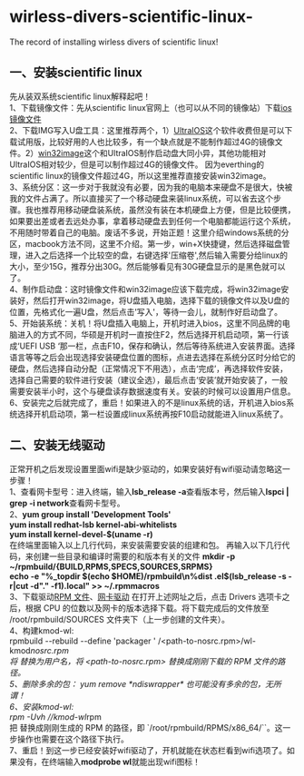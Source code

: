  wirless-divers-scientific-linux-
====
The record of installing wirless divers of scientific linux!   
    
一、安装scientific linux
---
先从装双系统scientific linux解释起吧！  
1、下载镜像文件：先从scientific linux官网上（也可以从不同的镜像站）下载[ios镜像文件](http://ftp.scientificlinux.org/linux/scientific/7x/x86_64/iso/)   
2、下载IMG写入U盘工具：这里推荐两个，1）[UltraIOS](https://cn.ultraiso.net/xiazai.html)这个软件收费但是可以下载试用版，比较好用的人也比较多，有一个缺点就是不能制作超过4G的镜像文件。2）[win32image](https://win32-image-writer.updatestar.com/)这个和UltraIOS制作启动盘大同小异，其他功能相对UltraIOS相对较少，但是可以制作超过4G的镜像文件。    因为everthing的scientific linux的镜像文件超过4G，所以这里推荐直接安装win32image。    
3、系统分区：这一步对于我就没有必要，因为我的电脑本来硬盘不是很大，快被我的文件占满了。所以直接买了一个移动硬盘来装linux系统，可以省去这个步骤。我也推荐用移动硬盘装系统，虽然没有装在本机硬盘上方便，但是比较便携，如果要出差或者去远处办事，拿着移动硬盘去到任何一个电脑都能运行这个系统，不用随时带着自己的电脑。废话不多说，开始正题！这里介绍windows系统的分区，macbook方法不同，这里不介绍。第一步，win+X快捷键，然后选择磁盘管理，进入之后选择一个比较空的盘，右键选择'压缩卷',然后输入需要分给linux的大小，至少15G，推荐分出30G。然后能够看见有30G硬盘显示的是黑色就可以了。    
4、制作启动盘：这时镜像文件和win32image应该下载完成，将win32image安装好，然后打开win32image，将U盘插入电脑，选择下载的镜像文件以及U盘的位置，先格式化一遍U盘，然后点击'写入'，等待一会儿，就制作好启动盘了。     
5、开始装系统：关机！将U盘插入电脑上，开机时进入bios，这里不同品牌的电脑进入的方式不同，华硕是开机时一直按住F2，然后选择开机启动项，第一行该成‘UEFI USB    ‘那一栏，点击F10，保存和确认，然后等待系统进入安装界面。选择语言等等之后会出现选择安装硬盘位置的图标，点进去选择在系统分区时分给它的硬盘，然后选择自动分配（正常情况下不用选），点击‘完成’，再选择软件安装，选择自己需要的软件进行安装（建议全选），最后点击‘安装’就开始安装了，一般需要安装半小时，这个与硬盘读存数据速度有关。安装的时候可以设置用户信息。    
6、安装完之后就完成了，重启！如果进入的不是linux系统的话，开机进入bios系统选择开机启动项，第一栏设置成linux系统再按F10启动就能进入linux系统了。    

二、安装无线驱动
---
正常开机之后发现设置里面wifi是缺少驱动的，如果安装好有wifi驱动请忽略这一步骤！     
1、查看网卡型号：进入终端，输入**lsb_release -a**查看版本号，然后输入**lspci | grep -i network**查看网卡型号。      
2、**yum group install 'Development Tools'   
     yum install redhat-lsb kernel-abi-whitelists    
     yum install kernel-devel-$(uname -r)**   
     在终端里面输入以上几行代码，来安装需要安装的组建和包。
     再输入以下几行代码，来创建一些目录和编译时需要的和版本有关的文件
   **mkdir -p ~/rpmbuild/{BUILD,RPMS,SPECS,SOURCES,SRPMS}    
     echo -e "%_topdir $(echo $HOME)/rpmbuild\n%dist .el$(lsb_release -s -r|cut -d"." -f1).local" >> ~/.rpmmacros**    
3、下载驱动[RPM 文件](http://elrepo.org/linux/elrepo/el7/SRPMS/wl-kmod-6_30_223_271-5.el7.elrepo.nosrc.rpm)、[网卡驱动](www.broadcom.com/support/802.11) 在打开上述网址之后，点击 Drivers 选项卡之后，根据 CPU 的位数以及网卡的版本选择下载。将下载完成后的文件放至 /root/rpmbuild/SOURCES 文件夹下（上一步创建的文件夹）。       
4、构建kmod-wl:     
     rpmbuild --rebuild --define 'packager <your-name>' /<path-to-nosrc.rpm>/wl-kmod*nosrc.rpm                
     将 <your-name> 替换为用户名，将 <path-to-nosrc.rpm> 替换成刚刚下载的 RPM 文件的路径。      
5、删除多余的包： yum remove \*ndiswrapper\*    也可能没有多余的包，无所谓！      
6、安装kmod-wl:    
     rpm -Uvh /<path-to-rpm>/kmod-wl*rpm     
     把 <path-to-rpm> 替换成刚刚生成的 RPM 的路径，即 `/root/rpmbuild/RPMS/x86_64/``。这一步操作也需要在这个路径下执行。      
 7、重启！到这一步已经安装好wifi驱动了，开机就能在状态栏看到wifi选项了。如果没有，在终端输入**modprobe wl**就能出现wifi图标！
